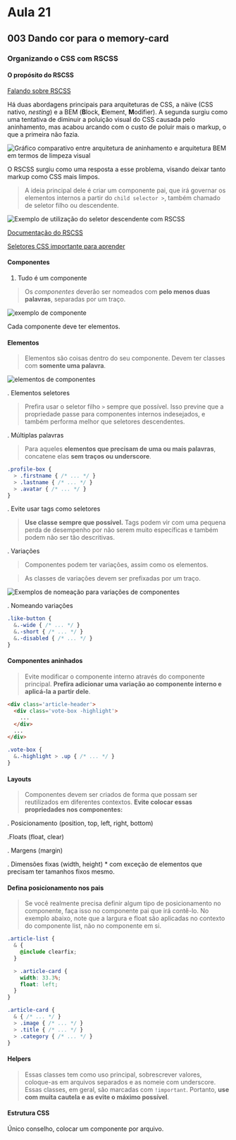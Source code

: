 # Aula 21

## 003 Dando cor para o memory-card

### Organizando o CSS com RSCSS

#### O propósito do RSCSS

[Falando sobre RSCSS](https://willianjusten.com.br/falando-sobre-rscss/#comp)

Há duas abordagens principais para arquiteturas de CSS, a näive (CSS nativo, _nesting_) e a BEM (**B**lock, **E**lement, **M**odifier). A segunda surgiu como uma tentativa de diminuir a poluição visual do CSS causada pelo aninhamento, mas acabou arcando com o custo de poluir mais o markup, o que a primeira não fazia.

![Gráfico comparativo entre arquitetura de aninhamento e arquitetura BEM em termos de limpeza visual](mdimg/css-cleanliness-chart.png)

O RSCSS surgiu como uma resposta a esse problema, visando deixar tanto markup como CSS mais limpos.

> A ideia principal dele é criar um componente pai, que irá governar os elementos internos a partir do `child selector >`, também chamado de seletor filho ou descendente.

![Exemplo de utilização do seletor descendente com RSCSS](mdimg/rscss.png)

[Documentação do RSCSS](https://rscss.io/)

[Seletores CSS importante para aprender](https://willianjusten.com.br/alguns-seletores-css-importantes-para-aprender/)

#### Componentes

1. Tudo é um componente

> Os _componentes_ deverão ser nomeados com **pelo menos duas palavras**, separadas por um traço.

![exemplo de componente](mdimg/component-example.png)

Cada componente deve ter elementos.

#### Elementos

> Elementos são coisas dentro do seu componente. Devem ter classes com **somente uma palavra**.

![elementos de componentes](mdimg/component-elements.png)

. Elementos seletores

> Prefira usar o seletor filho `>` sempre que possível. Isso previne que a propriedade passe para componentes internos indesejados, e também performa melhor que seletores descendentes.

. Múltiplas palavras

> Para aqueles **elementos que precisam de uma ou mais palavras**, concatene elas **sem traços ou underscore**.

```CSS
.profile-box {
  > .firstname { /* ... */ }
  > .lastname { /* ... */ }
  > .avatar { /* ... */ }
}
```

. Evite usar tags como seletores

> **Use classe sempre que possível.** Tags podem vir com uma pequena perda de desempenho por não serem muito específicas e também podem não ser tão descritivas.

. Variações

> Componentes podem ter variações, assim como os elementos.

> As classes de variações devem ser prefixadas por um traço.

![Exemplos de nomeação para variações de componentes](mdimg/component-modifiers.png)

. Nomeando variações

```CSS
.like-button {
  &.-wide { /* ... */ }
  &.-short { /* ... */ }
  &.-disabled { /* ... */ }
}
```

#### Componentes aninhados

> Evite modificar o componente interno através do componente principal. **Prefira adicionar uma variação ao componente interno e aplicá-la a partir dele**.

```HTML
<div class='article-header'>
  <div class='vote-box -highlight'>
    ...
  </div>
  ...
</div>
```

```CSS
.vote-box {
  &.-highlight > .up { /* ... */ }
}
```

#### Layouts

> Componentes devem ser criados de forma que possam ser reutilizados em diferentes contextos. **Evite colocar essas propriedades nos componentes:**

. Posicionamento (position, top, left, right, bottom)

.Floats (float, clear)

. Margens (margin)

. Dimensões fixas (width, height) \* com exceção de elementos que precisam ter tamanhos fixos mesmo.

#### Defina posicionamento nos pais

> Se você realmente precisa definir algum tipo de posicionamento no componente, faça isso no componente pai que irá contê-lo. No exemplo abaixo, note que a largura e float são aplicadas no contexto do componente list, não no componente em si.

```CSS
.article-list {
  & {
    @include clearfix;
  }

  > .article-card {
    width: 33.3%;
    float: left;
  }
}

.article-card {
  & { /* ... */ }
  > .image { /* ... */ }
  > .title { /* ... */ }
  > .category { /* ... */ }
}
```

#### Helpers

> Essas classes tem como uso principal, sobrescrever valores, coloque-as em arquivos separados e as nomeie com underscore. Essas classes, em geral, são marcadas com `!important`. Portanto, **use com muita cautela e as evite o máximo possível**.

#### Estrutura CSS

Único conselho, colocar um componente por arquivo.
